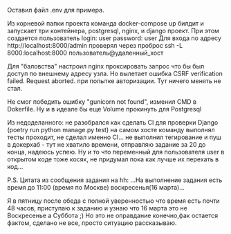 Оставил файл .env для примера.

Из корневой папки проекта команда docker-compose up билдит и запускает три контейнера, postgresql, nginx, и django проект. 
При этом создается пользователь 
login: user 
password: user
Для входа по адресу http://localhost:8000/admin
проверял через проброс ssh -L 8000:localhost:8000 пользователь@удаленный_хост

Для "баловства" настроил nginx проксировать запрос что бы был доступ по внешнему адресу узла.
Но вылетает ошибка CSRF verification failed. Request aborted. при попытке авторизации. Тут ничего менять не стал.


Не смог победить ошибку "gunicorn not found", изменил CMD в Dokerfile.
Ну и в идеале бы еще Volume прокинуть для Postgresql

Из недоделанного:
не разобрался как сделать CI для проверки Django (poetry run python manage.py test) на самом хосте команду выполнял тесты проходит, не сделал именно CI...
не выполнил тегирование и пуш в докерхаб - тут не хватило времени, отправляю задание за 20 до конца, надеюсь успею.
Ну и то что переменный для пользователя user в открытом коде тоже косяк, не придумал пока как лучше их перехать в код...

P.S. Цитата из сообщения задания на hh:
...На выполнение задания есть время до 11:00 (время по Москве) воскресенья(16 марта)...

Я в пятницу после обеда с полной уверенностью что время есть почти 48 часов, приступаю к заданию и узнаю что 16 марта это не Воскресенье а Суббота ;)
Но это не оправдание конечно,фак остается фактом, сделано не все, просто ситуацию рассказываю.
